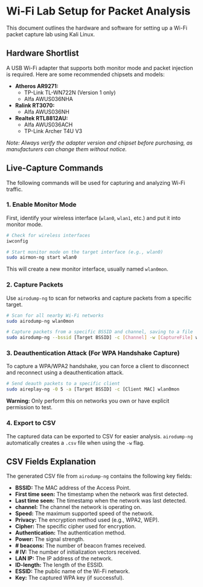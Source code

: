 # Wi-Fi Lab Setup for Packet Analysis

This document outlines the hardware and software for setting up a Wi-Fi packet capture lab using Kali Linux.

## Hardware Shortlist

A USB Wi-Fi adapter that supports both monitor mode and packet injection is required. Here are some recommended chipsets and models:

*   **Atheros AR9271:**
    *   TP-Link TL-WN722N (Version 1 only)
    *   Alfa AWUS036NHA
*   **Ralink RT3070:**
    *   Alfa AWUS036NH
*   **Realtek RTL8812AU:**
    *   Alfa AWUS036ACH
    *   TP-Link Archer T4U V3

*Note: Always verify the adapter version and chipset before purchasing, as manufacturers can change them without notice.*

## Live-Capture Commands

The following commands will be used for capturing and analyzing Wi-Fi traffic.

### 1. Enable Monitor Mode

First, identify your wireless interface (`wlan0`, `wlan1`, etc.) and put it into monitor mode.

```bash
# Check for wireless interfaces
iwconfig

# Start monitor mode on the target interface (e.g., wlan0)
sudo airmon-ng start wlan0
```
This will create a new monitor interface, usually named `wlan0mon`.

### 2. Capture Packets

Use `airodump-ng` to scan for networks and capture packets from a specific target.

```bash
# Scan for all nearby Wi-Fi networks
sudo airodump-ng wlan0mon

# Capture packets from a specific BSSID and channel, saving to a file
sudo airodump-ng --bssid [Target BSSID] -c [Channel] -w [CaptureFile] wlan0mon
```

### 3. Deauthentication Attack (For WPA Handshake Capture)

To capture a WPA/WPA2 handshake, you can force a client to disconnect and reconnect using a deauthentication attack.

```bash
# Send deauth packets to a specific client
sudo aireplay-ng -0 5 -a [Target BSSID] -c [Client MAC] wlan0mon
```
**Warning:** Only perform this on networks you own or have explicit permission to test.

### 4. Export to CSV

The captured data can be exported to CSV for easier analysis. `airodump-ng` automatically creates a `.csv` file when using the `-w` flag.

## CSV Fields Explanation

The generated CSV file from `airodump-ng` contains the following key fields:

*   **BSSID:** The MAC address of the Access Point.
*   **First time seen:** The timestamp when the network was first detected.
*   **Last time seen:** The timestamp when the network was last detected.
*   **channel:** The channel the network is operating on.
*   **Speed:** The maximum supported speed of the network.
*   **Privacy:** The encryption method used (e.g., WPA2, WEP).
*   **Cipher:** The specific cipher used for encryption.
*   **Authentication:** The authentication method.
*   **Power:** The signal strength.
*   **# beacons:** The number of beacon frames received.
*   **# IV:** The number of initialization vectors received.
*   **LAN IP:** The IP address of the network.
*   **ID-length:** The length of the ESSID.
*   **ESSID:** The public name of the Wi-Fi network.
*   **Key:** The captured WPA key (if successful).
